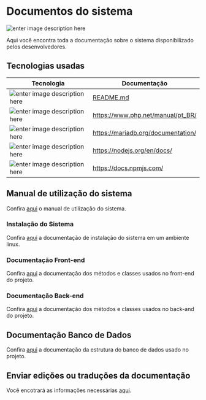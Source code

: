 # Documentos do sistema

![enter image description here](https://img.shields.io/badge/docs-100%25-brightgreen?style=for-the-badge&logo=appveyor)

Aqui você encontra toda a documentação sobre o sistema disponibilizado pelos desenvolvedores.

## Tecnologias usadas

Tecnologia | Documentação
-|-
![enter image description here](https://img.shields.io/badge/react-v16.13.1-green`?style=for-the-badge&logo=appveyor`) 	| [README.md](docs/react/README.md)
 ![enter image description here](https://img.shields.io/badge/php-v7.3.11-green`?style=for-the-badge&logo=appveyor`)  | https://www.php.net/manual/pt_BR/
  ![enter image description here](https://img.shields.io/badge/mariadb-v15.1-green`?style=for-the-badge&logo=appveyor`)  | https://mariadb.org/documentation/
 ![enter image description here](https://img.shields.io/badge/node-v12.16.1-green`?style=for-the-badge&logo=appveyor`)  | https://nodejs.org/en/docs/
 ![enter image description here](https://img.shields.io/badge/npm-v6.14.4-green`?style=for-the-badge&logo=appveyor`)  | https://docs.npmjs.com/

## Manual de utilização do sistema

Confira [aqui](system/README.md) o manual de utilização do sistema.

### Instalação do Sistema

Confira [aqui](installation/README.md) a documentação de instalação do sistema em um ambiente linux.

### Documentação Front-end

Confira [aqui](front/index.html) a documentação dos métodos e classes usados no front-end do projeto.

### Documentação Back-end

Confira [aqui](back/html/index.html) a documentação dos métodos e classes usados no back-and do projeto.

## Documentação Banco de Dados

Confira [aqui](dataBase/README.md) a documentação da estrutura do banco de dados usado no projeto.

## Enviar edições ou traduções da documentação

Você encotrará as informações necessárias [aqui](http://git.sesed.interno/itep/chamador#issues).